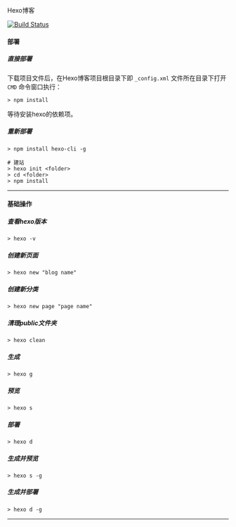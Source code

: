 Hexo博客

[![Build Status](https://travis-ci.org/Leafney/Leafney.github.io.svg?branch=hexo)](https://travis-ci.org/Leafney/Leafney.github.io)

#### 部署

##### 直接部署

下载项目文件后，在Hexo博客项目根目录下即 `_config.xml` 文件所在目录下打开 `CMD` 命令窗口执行：

```
> npm install
``` 

等待安装hexo的依赖项。

##### 重新部署

```
> npm install hexo-cli -g

# 建站
> hexo init <folder>
> cd <folder>
> npm install
```

***

#### 基础操作

##### 查看hexo版本

```
> hexo -v
```

##### 创建新页面

```
> hexo new "blog name"
```

##### 创建新分类

```
> hexo new page "page name"
```

##### 清理public文件夹

```
> hexo clean
```

##### 生成

```
> hexo g
```

##### 预览

```
> hexo s
```

##### 部署

```
> hexo d
```

##### 生成并预览

```
> hexo s -g
```

##### 生成并部署

```
> hexo d -g
```

***

